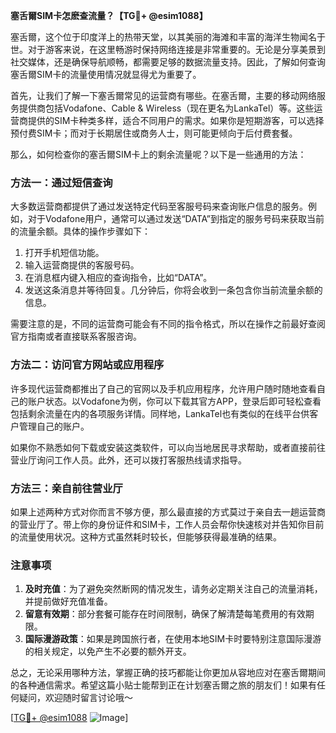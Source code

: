 **塞舌爾SIM卡怎麽查流量？【TG💪+ @esim1088】**

塞舌爾，这个位于印度洋上的热带天堂，以其美丽的海滩和丰富的海洋生物闻名于世。对于游客来说，在这里畅游时保持网络连接是非常重要的。无论是分享美景到社交媒体，还是确保导航顺畅，都需要足够的数据流量支持。因此，了解如何查询塞舌爾SIM卡的流量使用情况就显得尤为重要了。

首先，让我们了解一下塞舌爾常见的运营商有哪些。在塞舌爾，主要的移动网络服务提供商包括Vodafone、Cable & Wireless（现在更名为LankaTel）等。这些运营商提供的SIM卡种类多样，适合不同用户的需求。如果你是短期游客，可以选择预付费SIM卡；而对于长期居住或商务人士，则可能更倾向于后付费套餐。

那么，如何检查你的塞舌爾SIM卡上的剩余流量呢？以下是一些通用的方法：

### 方法一：通过短信查询

大多数运营商都提供了通过发送特定代码至客服号码来查询账户信息的服务。例如，对于Vodafone用户，通常可以通过发送“DATA”到指定的服务号码来获取当前的流量余额。具体的操作步骤如下：
1. 打开手机短信功能。
2. 输入运营商提供的客服号码。
3. 在消息框内键入相应的查询指令，比如“DATA”。
4. 发送这条消息并等待回复。几分钟后，你将会收到一条包含你当前流量余额的信息。

需要注意的是，不同的运营商可能会有不同的指令格式，所以在操作之前最好查阅官方指南或者直接联系客服咨询。

### 方法二：访问官方网站或应用程序

许多现代运营商都推出了自己的官网以及手机应用程序，允许用户随时随地查看自己的账户状态。以Vodafone为例，你可以下载其官方APP，登录后即可轻松查看包括剩余流量在内的各项服务详情。同样地，LankaTel也有类似的在线平台供客户管理自己的账户。

如果你不熟悉如何下载或安装这类软件，可以向当地居民寻求帮助，或者直接前往营业厅询问工作人员。此外，还可以拨打客服热线请求指导。

### 方法三：亲自前往营业厅

如果上述两种方式对你而言不够方便，那么最直接的方式莫过于亲自去一趟运营商的营业厅了。带上你的身份证件和SIM卡，工作人员会帮你快速核对并告知你目前的流量使用状况。这种方式虽然耗时较长，但能够获得最准确的结果。

### 注意事项

1. **及时充值**：为了避免突然断网的情况发生，请务必定期关注自己的流量消耗，并提前做好充值准备。
2. **留意有效期**：部分套餐可能存在时间限制，确保了解清楚每笔费用的有效期限。
3. **国际漫游政策**：如果是跨国旅行者，在使用本地SIM卡时要特别注意国际漫游的相关规定，以免产生不必要的额外开支。

总之，无论采用哪种方法，掌握正确的技巧都能让你更加从容地应对在塞舌爾期间的各种通信需求。希望这篇小贴士能帮到正在计划塞舌爾之旅的朋友们！如果有任何疑问，欢迎随时留言讨论哦～

[[TG💪+ @esim1088](https://t.me/s/esim1088) ![Image](https://i.postimg.cc/4NQfJmqS/Snipaste-2025-05-13-00-14-12.png)]